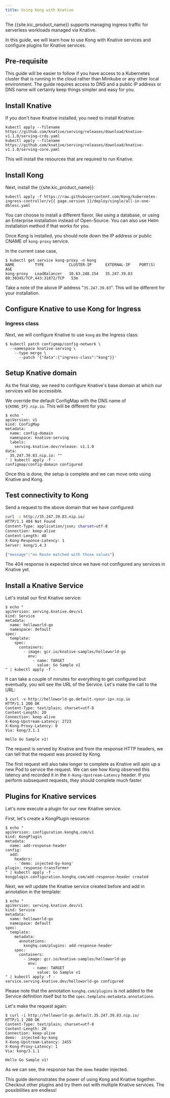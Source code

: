 ```yaml
---
title: Using Kong with Knative
---
```


The {{site.kic_product_name}} supports managing ingress traffic for
serverless workloads managed via Knative.

In this guide, we will learn how to use Kong with Knative services and
configure plugins for Knative services.


## Pre-requisite

This guide will be easier to follow if you have access to a Kubernetes
cluster that is running in the cloud rather than Minikube or any other
local environment. The guide requires access to DNS and a public IP
address or DNS name will certainly keep things simpler and easy for you.

## Install Knative

If you don't have Knative installed, you need to install Knative:

```
kubectl apply --filename https://github.com/knative/serving/releases/download/knative-v1.1.0/serving-crds.yaml
kubectl apply --filename https://github.com/knative/serving/releases/download/knative-v1.1.0/serving-core.yaml
```

This will install the resources that are required to run Knative.

## Install Kong

Next, install the {{site.kic_product_name}}:

```
kubectl apply -f https://raw.githubusercontent.com/Kong/kubernetes-ingress-controller/v{{ page.version }}/deploy/single/all-in-one-dbless.yaml
```

You can choose to install a different flavor, like using a database,
or using an Enterprise installation instead of Open-Source. You can also
use Helm installation method if that works for you.

Once Kong is installed,
you should note down the IP address or public CNAME of
`kong-proxy` service.

In the current case case,

```shell
$ kubectl get service kong-proxy -n kong
NAME         TYPE           CLUSTER-IP      EXTERNAL-IP    PORT(S)                      AGE
kong-proxy   LoadBalancer   10.63.248.154   35.247.39.83   80:30345/TCP,443:31872/TCP   53m
```

Take a note of the above IP address "`35.247.39.83`". This will be different
for your installation.

## Configure Knative to use Kong for Ingress

### Ingress class

Next, we will configure Knative to use `kong` as the Ingress class:

```
$ kubectl patch configmap/config-network \
  --namespace knative-serving \
    --type merge \
      --patch '{"data":{"ingress-class":"kong"}}'
```

## Setup Knative domain

As the final step, we need to configure Knative's base domain at which
our services will be accessible.

We override the default ConfigMap with the DNS name of `${KONG_IP}.nip.io`.
This will be different for you:

```
$ echo '
apiVersion: v1
kind: ConfigMap
metadata:
  name: config-domain
  namespace: knative-serving
  labels:
    serving.knative.dev/release: v1.1.0
data:
  35.247.39.83.nip.io: ""
' | kubectl apply -f -
configmap/config-domain configured
```

Once this is done, the setup is complete and we can move onto using Knative
and Kong.

## Test connectivity to Kong

Send a request to the above domain that we have configured:

```bash
curl -i http://35.247.39.83.nip.io/
HTTP/1.1 404 Not Found
Content-Type: application/json; charset=utf-8
Connection: keep-alive
Content-Length: 48
X-Kong-Response-Latency: 1
Server: kong/1.4.3

{"message":"no Route matched with those values"}
```

The 404 response is expected since we have not configured any services
in Knative yet.

## Install a Knative Service

Let's install our first Knative service:

```
$ echo "
apiVersion: serving.knative.dev/v1
kind: Service
metadata:
  name: helloworld-go
  namespace: default
spec:
  template:
    spec:
      containers:
        - image: gcr.io/knative-samples/helloworld-go
          env:
            - name: TARGET
              value: Go Sample v1
" | kubectl apply -f -
```

It can take a couple of minutes for everything to get configured but
eventually, you will see the URL of the Service.
Let's make the call to the URL:

```shell
$ curl -v http://helloworld-go.default.<your-ip>.nip.io
HTTP/1.1 200 OK
Content-Type: text/plain; charset=utf-8
Content-Length: 20
Connection: keep-alive
X-Kong-Upstream-Latency: 2723
X-Kong-Proxy-Latency: 0
Via: kong/3.1.1

Hello Go Sample v1!
```

The request is served by Knative and from the response HTTP headers,
we can tell that the request was proxied by Kong.

The first request will also take longer to complete as Knative will spin
up a new Pod to service the request.
We can see how Kong observed this latency and recorded it in the
`X-Kong-Upstream-Latency` header.
If you perform subsequent requests,
they should complete much faster.

## Plugins for Knative services

Let's now execute a plugin for our new Knative service.

First, let's create a KongPlugin resource:

```shell
$ echo "
apiVersion: configuration.konghq.com/v1
kind: KongPlugin
metadata:
  name: add-response-header
config:
  add:
    headers:
    - 'demo: injected-by-kong'
plugin: response-transformer
" | kubectl apply -f -
kongplugin.configuration.konghq.com/add-response-header created
```

Next, we will update the Knative service created before and add in
annotation in the template:

```shell
$ echo "
apiVersion: serving.knative.dev/v1
kind: Service
metadata:
  name: helloworld-go
  namespace: default
spec:
  template:
    metadata:
      annotations:
        konghq.com/plugins: add-response-header
    spec:
      containers:
        - image: gcr.io/knative-samples/helloworld-go
          env:
            - name: TARGET
              value: Go Sample v1
" | kubectl apply -f -
service.serving.knative.dev/helloworld-go configured
```

Please note that the annotation `konghq.com/plugins` is
not added to the Service definition
itself but to the `spec.template.metadata.annotations`.

Let's make the request again:

```shell
$ curl -i http://helloworld-go.default.35.247.39.83.nip.io/
HTTP/1.1 200 OK
Content-Type: text/plain; charset=utf-8
Content-Length: 20
Connection: keep-alive
demo:  injected-by-kong
X-Kong-Upstream-Latency: 2455
X-Kong-Proxy-Latency: 1
Via: kong/3.1.1

Hello Go Sample v1!
```

As we can see, the response has the `demo` header injected.

This guide demonstrates the power of using Kong and Knative together.
Checkout other plugins and try them out with multiple Knative services.
The possibilities are endless!
